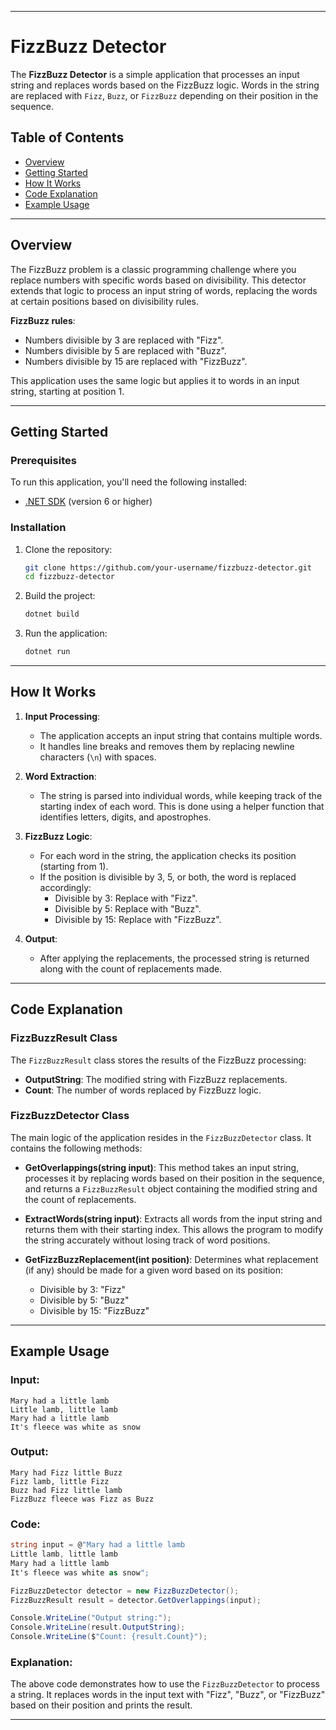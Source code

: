 
---
# FizzBuzz Detector

The **FizzBuzz Detector** is a simple application that processes an input string and replaces words based on the FizzBuzz logic. Words in the string are replaced with `Fizz`, `Buzz`, or `FizzBuzz` depending on their position in the sequence. 

## Table of Contents
- [Overview](#overview)
- [Getting Started](#getting-started)
- [How It Works](#how-it-works)
- [Code Explanation](#code-explanation)
- [Example Usage](#example-usage)

---

## Overview

The FizzBuzz problem is a classic programming challenge where you replace numbers with specific words based on divisibility. This detector extends that logic to process an input string of words, replacing the words at certain positions based on divisibility rules.

**FizzBuzz rules**:
- Numbers divisible by 3 are replaced with "Fizz".
- Numbers divisible by 5 are replaced with "Buzz".
- Numbers divisible by 15 are replaced with "FizzBuzz".

This application uses the same logic but applies it to words in an input string, starting at position 1.

---

## Getting Started

### Prerequisites

To run this application, you'll need the following installed:
- [.NET SDK](https://dotnet.microsoft.com/download) (version 6 or higher)

### Installation

1. Clone the repository:

   ```bash
   git clone https://github.com/your-username/fizzbuzz-detector.git
   cd fizzbuzz-detector
   ```

2. Build the project:

   ```bash
   dotnet build
   ```

3. Run the application:

   ```bash
   dotnet run
   ```

---

## How It Works

1. **Input Processing**:
   - The application accepts an input string that contains multiple words.
   - It handles line breaks and removes them by replacing newline characters (`\n`) with spaces.

2. **Word Extraction**:
   - The string is parsed into individual words, while keeping track of the starting index of each word. This is done using a helper function that identifies letters, digits, and apostrophes.

3. **FizzBuzz Logic**:
   - For each word in the string, the application checks its position (starting from 1).
   - If the position is divisible by 3, 5, or both, the word is replaced accordingly:
     - Divisible by 3: Replace with "Fizz".
     - Divisible by 5: Replace with "Buzz".
     - Divisible by 15: Replace with "FizzBuzz".

4. **Output**:
   - After applying the replacements, the processed string is returned along with the count of replacements made.

---

## Code Explanation

### FizzBuzzResult Class

The `FizzBuzzResult` class stores the results of the FizzBuzz processing:
- **OutputString**: The modified string with FizzBuzz replacements.
- **Count**: The number of words replaced by FizzBuzz logic.

### FizzBuzzDetector Class

The main logic of the application resides in the `FizzBuzzDetector` class. It contains the following methods:

- **GetOverlappings(string input)**: This method takes an input string, processes it by replacing words based on their position in the sequence, and returns a `FizzBuzzResult` object containing the modified string and the count of replacements.
  
- **ExtractWords(string input)**: Extracts all words from the input string and returns them with their starting index. This allows the program to modify the string accurately without losing track of word positions.
  
- **GetFizzBuzzReplacement(int position)**: Determines what replacement (if any) should be made for a given word based on its position:
  - Divisible by 3: "Fizz"
  - Divisible by 5: "Buzz"
  - Divisible by 15: "FizzBuzz"

---

## Example Usage

### Input:
```text
Mary had a little lamb
Little lamb, little lamb
Mary had a little lamb
It's fleece was white as snow
```

### Output:
```text
Mary had Fizz little Buzz
Fizz lamb, little Fizz
Buzz had Fizz little lamb
FizzBuzz fleece was Fizz as Buzz
```

### Code:
```csharp
string input = @"Mary had a little lamb
Little lamb, little lamb
Mary had a little lamb
It's fleece was white as snow";

FizzBuzzDetector detector = new FizzBuzzDetector();
FizzBuzzResult result = detector.GetOverlappings(input);

Console.WriteLine("Output string:");
Console.WriteLine(result.OutputString);
Console.WriteLine($"Count: {result.Count}");
```

### Explanation:
The above code demonstrates how to use the `FizzBuzzDetector` to process a string. It replaces words in the input text with "Fizz", "Buzz", or "FizzBuzz" based on their position and prints the result.

---



